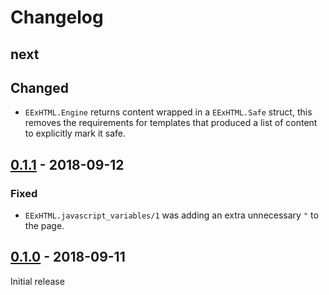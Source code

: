 # Changelog

## next

## Changed

- `EExHTML.Engine` returns content wrapped in a `EExHTML.Safe` struct,
  this removes the requirements for templates that produced a list of content to explicitly mark it safe.

## [0.1.1](https://github.com/CrowdHailer/eex_html/tree/0.1.1) - 2018-09-12

### Fixed

- `EExHTML.javascript_variables/1` was adding an extra unnecessary `"` to the page.

## [0.1.0](https://github.com/CrowdHailer/eex_html/tree/0.1.0) - 2018-09-11

Initial release

